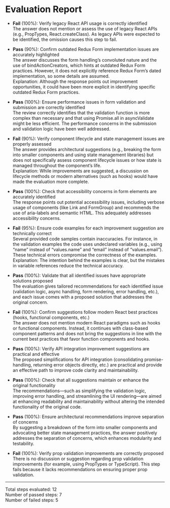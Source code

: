 # Evaluation Report

- **Fail** (100%): Verify legacy React API usage is correctly identified  
  The answer does not mention or assess the use of legacy React APIs (e.g., PropTypes, React.createClass). As legacy APIs were expected to be identified, the omission causes this step to fail.

- **Pass** (90%): Confirm outdated Redux Form implementation issues are accurately highlighted  
  The answer discusses the form handling’s convoluted nature and the use of bindActionCreators, which hints at outdated Redux Form practices. However, it does not explicitly reference Redux Form’s dated implementation, so some details are assumed.  
  Explanation: Although the response points out improvement opportunities, it could have been more explicit in identifying specific outdated Redux Form practices.

- **Pass** (100%): Ensure performance issues in form validation and submission are correctly identified  
  The review correctly identifies that the validation function is more complex than necessary and that using Promise.all in asyncValidate might be less efficient. The performance concerns in the submission and validation logic have been well addressed.

- **Fail** (90%): Verify component lifecycle and state management issues are properly assessed  
  The answer provides architectural suggestions (e.g., breaking the form into smaller components and using state management libraries) but does not specifically assess component lifecycle issues or how state is managed throughout the component’s life.  
  Explanation: While improvements are suggested, a discussion on lifecycle methods or modern alternatives (such as hooks) would have made the evaluation more complete.

- **Pass** (100%): Check that accessibility concerns in form elements are accurately identified  
  The response points out potential accessibility issues, including verbose usage of components (like Link and FormGroup) and recommends the use of aria-labels and semantic HTML. This adequately addresses accessibility concerns.

- **Fail** (95%): Ensure code examples for each improvement suggestion are technically correct  
  Several provided code samples contain inaccuracies. For instance, in the validation examples the code uses undeclared variables (e.g., using “name” instead of “values.name” and “email” instead of “values.email”). These technical errors compromise the correctness of the examples.  
  Explanation: The intention behind the examples is clear, but the mistakes in variable references reduce the technical accuracy.

- **Pass** (100%): Validate that all identified issues have appropriate solutions proposed  
  The evaluation gives tailored recommendations for each identified issue (validation logic, async handling, form rendering, error handling, etc.), and each issue comes with a proposed solution that addresses the original concern.

- **Fail** (100%): Confirm suggestions follow modern React best practices (hooks, functional components, etc.)  
  The answer does not mention modern React paradigms such as hooks or functional components. Instead, it continues with class-based component patterns and does not bring the suggestions in line with the current best practices that favor function components and hooks.

- **Pass** (100%): Verify API integration improvement suggestions are practical and effective  
  The proposed simplifications for API integration (consolidating promise-handling, returning error objects directly, etc.) are practical and provide an effective path to improve code clarity and maintainability.

- **Pass** (100%): Check that all suggestions maintain or enhance the original functionality  
  The recommendations—such as simplifying the validation logic, improving error handling, and streamlining the UI rendering—are aimed at enhancing readability and maintainability without altering the intended functionality of the original code.

- **Pass** (100%): Ensure architectural recommendations improve separation of concerns  
  By suggesting a breakdown of the form into smaller components and advocating better state management practices, the answer positively addresses the separation of concerns, which enhances modularity and testability.

- **Fail** (100%): Verify prop validation improvements are correctly proposed  
  There is no discussion or suggestion regarding prop validation improvements (for example, using PropTypes or TypeScript). This step fails because it lacks recommendations on ensuring proper prop validation.

---

Total steps evaluated: 12  
Number of passed steps: 7  
Number of failed steps: 5